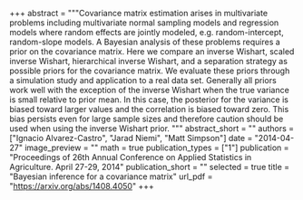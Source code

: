 +++
abstract = """Covariance matrix estimation arises in multivariate problems including multivariate normal sampling models and regression models where random effects are jointly modeled, e.g. random-intercept, random-slope models. A Bayesian analysis of these problems requires a prior on the covariance matrix. Here we compare an inverse Wishart, scaled inverse Wishart, hierarchical inverse Wishart, and a separation strategy as possible priors for the covariance matrix. We evaluate these priors through a simulation study and application to a real data set. Generally all priors work well with the exception of the inverse Wishart when the true variance is small relative to prior mean. In this case, the posterior for the variance is biased toward larger values and the correlation is biased toward zero. This bias persists even for large sample sizes and therefore caution should be used when using the inverse Wishart prior.
"""
abstract_short = ""
authors = ["Ignacio Alvarez-Castro", "Jarad Niemi", "Matt Simpson"]
date = "2014-04-27"
image_preview = ""
math = true
publication_types = ["1"]
publication = "Proceedings of 26th Annual Conference on Applied Statistics in Agriculture. April 27-29, 2014"
publication_short = ""
selected = true
title = "Bayesian inference for a covariance matrix"
url_pdf = "https://arxiv.org/abs/1408.4050"
+++